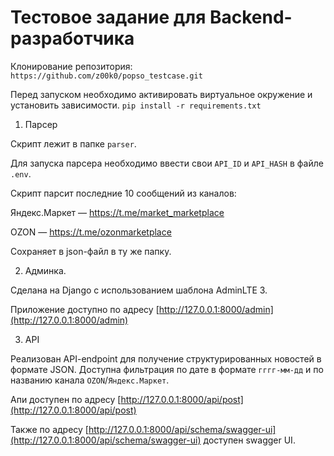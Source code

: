 # Тестовое задание для Backend-разработчика

Клонирование репозитория:
`https://github.com/z00k0/popso_testcase.git`

Перед запуском необходимо активировать виртуальное окружение и установить зависимости.
`pip install -r requirements.txt`

1. Парсер

Скрипт лежит в папке `parser`.

Для запуска парсера необходимо ввести свои `API_ID` и `API_HASH` в файле `.env`.

Скрипт парсит последние 10 сообщений из каналов:

Яндекс.Маркет — https://t.me/market_marketplace

OZON — https://t.me/ozonmarketplace

Сохраняет в json-файл в ту же папку.

2. Админка.

Сделана на Django с использованием шаблона AdminLTE 3. 

Приложение доступно по адресу [http://127.0.0.1:8000/admin](http://127.0.0.1:8000/admin)

3. API

Реализован API-endpoint для получение структурированных новостей в формате JSON.
Доступна фильтрация по дате в формате `гггг-мм-дд` и по названию канала `OZON`/`Яндекс.Маркет`.

Апи доступен по адресу [http://127.0.0.1:8000/api/post](http://127.0.0.1:8000/api/post)

Также по адресу [http://127.0.0.1:8000/api/schema/swagger-ui](http://127.0.0.1:8000/api/schema/swagger-ui) доступен swagger UI.
